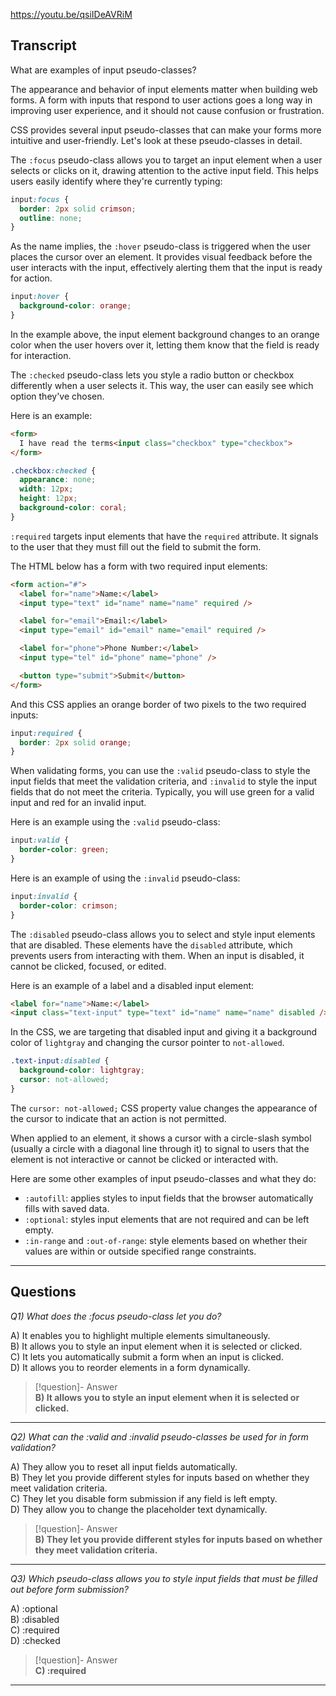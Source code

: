 https://youtu.be/qsiIDeAVRiM

## Transcript
What are examples of input pseudo-classes?

The appearance and behavior of input elements matter when building web forms. A form with inputs that respond to user actions goes a long way in improving user experience, and it should not cause confusion or frustration.

CSS provides several input pseudo-classes that can make your forms more intuitive and user-friendly. Let's look at these pseudo-classes in detail.

The `:focus` pseudo-class allows you to target an input element when a user selects or clicks on it, drawing attention to the active input field. This helps users easily identify where they're currently typing:

```css
input:focus {
  border: 2px solid crimson;
  outline: none;
}
```

As the name implies, the `:hover` pseudo-class is triggered when the user places the cursor over an element. It provides visual feedback before the user interacts with the input, effectively alerting them that the input is ready for action.

```css
input:hover {
  background-color: orange;
}
```

In the example above, the input element background changes to an orange color when the user hovers over it, letting them know that the field is ready for interaction.

The `:checked` pseudo-class lets you style a radio button or checkbox differently when a user selects it. This way, the user can easily see which option they've chosen.

Here is an example:

```html
<form>
  I have read the terms<input class="checkbox" type="checkbox">
</form>
```

```css
.checkbox:checked {
  appearance: none;
  width: 12px;
  height: 12px;
  background-color: coral;
}
```

`:required` targets input elements that have the `required` attribute. It signals to the user that they must fill out the field to submit the form.

The HTML below has a form with two required input elements:

```html
<form action="#">
  <label for="name">Name:</label>
  <input type="text" id="name" name="name" required />

  <label for="email">Email:</label>
  <input type="email" id="email" name="email" required />

  <label for="phone">Phone Number:</label>
  <input type="tel" id="phone" name="phone" />

  <button type="submit">Submit</button>
</form>
```

And this CSS applies an orange border of two pixels to the two required inputs:

```css
input:required {
  border: 2px solid orange;
}
```

When validating forms, you can use the `:valid` pseudo-class to style the input fields that meet the validation criteria, and `:invalid` to style the input fields that do not meet the criteria. Typically, you will use green for a valid input and red for an invalid input.

Here is an example using the `:valid` pseudo-class:

```css
input:valid {
  border-color: green;
}
```

Here is an example of using the `:invalid` pseudo-class:

```css
input:invalid {
  border-color: crimson;
}
```

The `:disabled` pseudo-class allows you to select and style input elements that are disabled. These elements have the `disabled` attribute, which prevents users from interacting with them. When an input is disabled, it cannot be clicked, focused, or edited.

Here is an example of a label and a disabled input element:

```html
<label for="name">Name:</label>
<input class="text-input" type="text" id="name" name="name" disabled />
```

In the CSS, we are targeting that disabled input and giving it a background color of `lightgray` and changing the cursor pointer to `not-allowed`.

```css
.text-input:disabled {
  background-color: lightgray;
  cursor: not-allowed;
}
```

The `cursor: not-allowed;` CSS property value changes the appearance of the cursor to indicate that an action is not permitted.

When applied to an element, it shows a cursor with a circle-slash symbol (usually a circle with a diagonal line through it) to signal to users that the element is not interactive or cannot be clicked or interacted with.

Here are some other examples of input pseudo-classes and what they do:

*   `:autofill`: applies styles to input fields that the browser automatically fills with saved data.
*   `:optional`: styles input elements that are not required and can be left empty.
*   `:in-range` and `:out-of-range`: style elements based on whether their values are within or outside specified range constraints.

---
## Questions
*Q1) What does the :focus pseudo-class let you do?*

A) It enables you to highlight multiple elements simultaneously.  
B) It allows you to style an input element when it is selected or clicked.  
C) It lets you automatically submit a form when an input is clicked.  
D) It allows you to reorder elements in a form dynamically.  

> [!question]- Answer  
> **B) It allows you to style an input element when it is selected or clicked.**  

---

*Q2) What can the :valid and :invalid pseudo-classes be used for in form validation?*

A) They allow you to reset all input fields automatically.  
B) They let you provide different styles for inputs based on whether they meet validation criteria.  
C) They let you disable form submission if any field is left empty.  
D) They allow you to change the placeholder text dynamically.  

> [!question]- Answer  
> **B) They let you provide different styles for inputs based on whether they meet validation criteria.**  

---

*Q3) Which pseudo-class allows you to style input fields that must be filled out before form submission?*

A) :optional  
B) :disabled  
C) :required  
D) :checked  

> [!question]- Answer  
> **C) :required**  

---

